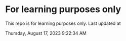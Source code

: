 # For learning purposes only
This repo is for learning purposes only.
Last updated at

Thursday, August 17, 2023 9:22:34 AM

